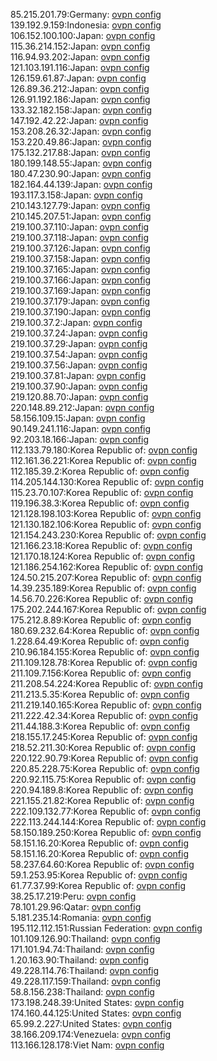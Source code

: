 85.215.201.79:Germany: [ovpn config](vpn/85_215_201_79.ovpn)  
139.192.9.159:Indonesia: [ovpn config](vpn/139_192_9_159.ovpn)  
106.152.100.100:Japan: [ovpn config](vpn/106_152_100_100.ovpn)  
115.36.214.152:Japan: [ovpn config](vpn/115_36_214_152.ovpn)  
116.94.93.202:Japan: [ovpn config](vpn/116_94_93_202.ovpn)  
121.103.191.116:Japan: [ovpn config](vpn/121_103_191_116.ovpn)  
126.159.61.87:Japan: [ovpn config](vpn/126_159_61_87.ovpn)  
126.89.36.212:Japan: [ovpn config](vpn/126_89_36_212.ovpn)  
126.91.192.186:Japan: [ovpn config](vpn/126_91_192_186.ovpn)  
133.32.182.158:Japan: [ovpn config](vpn/133_32_182_158.ovpn)  
147.192.42.22:Japan: [ovpn config](vpn/147_192_42_22.ovpn)  
153.208.26.32:Japan: [ovpn config](vpn/153_208_26_32.ovpn)  
153.220.49.86:Japan: [ovpn config](vpn/153_220_49_86.ovpn)  
175.132.217.88:Japan: [ovpn config](vpn/175_132_217_88.ovpn)  
180.199.148.55:Japan: [ovpn config](vpn/180_199_148_55.ovpn)  
180.47.230.90:Japan: [ovpn config](vpn/180_47_230_90.ovpn)  
182.164.44.139:Japan: [ovpn config](vpn/182_164_44_139.ovpn)  
193.117.3.158:Japan: [ovpn config](vpn/193_117_3_158.ovpn)  
210.143.127.79:Japan: [ovpn config](vpn/210_143_127_79.ovpn)  
210.145.207.51:Japan: [ovpn config](vpn/210_145_207_51.ovpn)  
219.100.37.110:Japan: [ovpn config](vpn/219_100_37_110.ovpn)  
219.100.37.118:Japan: [ovpn config](vpn/219_100_37_118.ovpn)  
219.100.37.126:Japan: [ovpn config](vpn/219_100_37_126.ovpn)  
219.100.37.158:Japan: [ovpn config](vpn/219_100_37_158.ovpn)  
219.100.37.165:Japan: [ovpn config](vpn/219_100_37_165.ovpn)  
219.100.37.166:Japan: [ovpn config](vpn/219_100_37_166.ovpn)  
219.100.37.169:Japan: [ovpn config](vpn/219_100_37_169.ovpn)  
219.100.37.179:Japan: [ovpn config](vpn/219_100_37_179.ovpn)  
219.100.37.190:Japan: [ovpn config](vpn/219_100_37_190.ovpn)  
219.100.37.2:Japan: [ovpn config](vpn/219_100_37_2.ovpn)  
219.100.37.24:Japan: [ovpn config](vpn/219_100_37_24.ovpn)  
219.100.37.29:Japan: [ovpn config](vpn/219_100_37_29.ovpn)  
219.100.37.54:Japan: [ovpn config](vpn/219_100_37_54.ovpn)  
219.100.37.56:Japan: [ovpn config](vpn/219_100_37_56.ovpn)  
219.100.37.81:Japan: [ovpn config](vpn/219_100_37_81.ovpn)  
219.100.37.90:Japan: [ovpn config](vpn/219_100_37_90.ovpn)  
219.120.88.70:Japan: [ovpn config](vpn/219_120_88_70.ovpn)  
220.148.89.212:Japan: [ovpn config](vpn/220_148_89_212.ovpn)  
58.156.109.15:Japan: [ovpn config](vpn/58_156_109_15.ovpn)  
90.149.241.116:Japan: [ovpn config](vpn/90_149_241_116.ovpn)  
92.203.18.166:Japan: [ovpn config](vpn/92_203_18_166.ovpn)  
112.133.79.180:Korea Republic of: [ovpn config](vpn/112_133_79_180.ovpn)  
112.161.36.221:Korea Republic of: [ovpn config](vpn/112_161_36_221.ovpn)  
112.185.39.2:Korea Republic of: [ovpn config](vpn/112_185_39_2.ovpn)  
114.205.144.130:Korea Republic of: [ovpn config](vpn/114_205_144_130.ovpn)  
115.23.70.107:Korea Republic of: [ovpn config](vpn/115_23_70_107.ovpn)  
119.196.38.3:Korea Republic of: [ovpn config](vpn/119_196_38_3.ovpn)  
121.128.198.103:Korea Republic of: [ovpn config](vpn/121_128_198_103.ovpn)  
121.130.182.106:Korea Republic of: [ovpn config](vpn/121_130_182_106.ovpn)  
121.154.243.230:Korea Republic of: [ovpn config](vpn/121_154_243_230.ovpn)  
121.166.23.18:Korea Republic of: [ovpn config](vpn/121_166_23_18.ovpn)  
121.170.18.124:Korea Republic of: [ovpn config](vpn/121_170_18_124.ovpn)  
121.186.254.162:Korea Republic of: [ovpn config](vpn/121_186_254_162.ovpn)  
124.50.215.207:Korea Republic of: [ovpn config](vpn/124_50_215_207.ovpn)  
14.39.235.189:Korea Republic of: [ovpn config](vpn/14_39_235_189.ovpn)  
14.56.70.226:Korea Republic of: [ovpn config](vpn/14_56_70_226.ovpn)  
175.202.244.167:Korea Republic of: [ovpn config](vpn/175_202_244_167.ovpn)  
175.212.8.89:Korea Republic of: [ovpn config](vpn/175_212_8_89.ovpn)  
180.69.232.64:Korea Republic of: [ovpn config](vpn/180_69_232_64.ovpn)  
1.228.64.49:Korea Republic of: [ovpn config](vpn/1_228_64_49.ovpn)  
210.96.184.155:Korea Republic of: [ovpn config](vpn/210_96_184_155.ovpn)  
211.109.128.78:Korea Republic of: [ovpn config](vpn/211_109_128_78.ovpn)  
211.109.7.156:Korea Republic of: [ovpn config](vpn/211_109_7_156.ovpn)  
211.208.54.224:Korea Republic of: [ovpn config](vpn/211_208_54_224.ovpn)  
211.213.5.35:Korea Republic of: [ovpn config](vpn/211_213_5_35.ovpn)  
211.219.140.165:Korea Republic of: [ovpn config](vpn/211_219_140_165.ovpn)  
211.222.42.34:Korea Republic of: [ovpn config](vpn/211_222_42_34.ovpn)  
211.44.188.3:Korea Republic of: [ovpn config](vpn/211_44_188_3.ovpn)  
218.155.17.245:Korea Republic of: [ovpn config](vpn/218_155_17_245.ovpn)  
218.52.211.30:Korea Republic of: [ovpn config](vpn/218_52_211_30.ovpn)  
220.122.90.79:Korea Republic of: [ovpn config](vpn/220_122_90_79.ovpn)  
220.85.228.75:Korea Republic of: [ovpn config](vpn/220_85_228_75.ovpn)  
220.92.115.75:Korea Republic of: [ovpn config](vpn/220_92_115_75.ovpn)  
220.94.189.8:Korea Republic of: [ovpn config](vpn/220_94_189_8.ovpn)  
221.155.21.82:Korea Republic of: [ovpn config](vpn/221_155_21_82.ovpn)  
222.109.132.77:Korea Republic of: [ovpn config](vpn/222_109_132_77.ovpn)  
222.113.244.144:Korea Republic of: [ovpn config](vpn/222_113_244_144.ovpn)  
58.150.189.250:Korea Republic of: [ovpn config](vpn/58_150_189_250.ovpn)  
58.151.16.20:Korea Republic of: [ovpn config](vpn/58_151_16_20.ovpn)  
58.151.16.20:Korea Republic of: [ovpn config](vpn/58_151_16_20.ovpn)  
58.237.64.60:Korea Republic of: [ovpn config](vpn/58_237_64_60.ovpn)  
59.1.253.95:Korea Republic of: [ovpn config](vpn/59_1_253_95.ovpn)  
61.77.37.99:Korea Republic of: [ovpn config](vpn/61_77_37_99.ovpn)  
38.25.17.219:Peru: [ovpn config](vpn/38_25_17_219.ovpn)  
78.101.29.96:Qatar: [ovpn config](vpn/78_101_29_96.ovpn)  
5.181.235.14:Romania: [ovpn config](vpn/5_181_235_14.ovpn)  
195.112.112.151:Russian Federation: [ovpn config](vpn/195_112_112_151.ovpn)  
101.109.126.90:Thailand: [ovpn config](vpn/101_109_126_90.ovpn)  
171.101.94.74:Thailand: [ovpn config](vpn/171_101_94_74.ovpn)  
1.20.163.90:Thailand: [ovpn config](vpn/1_20_163_90.ovpn)  
49.228.114.76:Thailand: [ovpn config](vpn/49_228_114_76.ovpn)  
49.228.117.159:Thailand: [ovpn config](vpn/49_228_117_159.ovpn)  
58.8.156.238:Thailand: [ovpn config](vpn/58_8_156_238.ovpn)  
173.198.248.39:United States: [ovpn config](vpn/173_198_248_39.ovpn)  
174.160.44.125:United States: [ovpn config](vpn/174_160_44_125.ovpn)  
65.99.2.227:United States: [ovpn config](vpn/65_99_2_227.ovpn)  
38.166.209.174:Venezuela: [ovpn config](vpn/38_166_209_174.ovpn)  
113.166.128.178:Viet Nam: [ovpn config](vpn/113_166_128_178.ovpn)  
